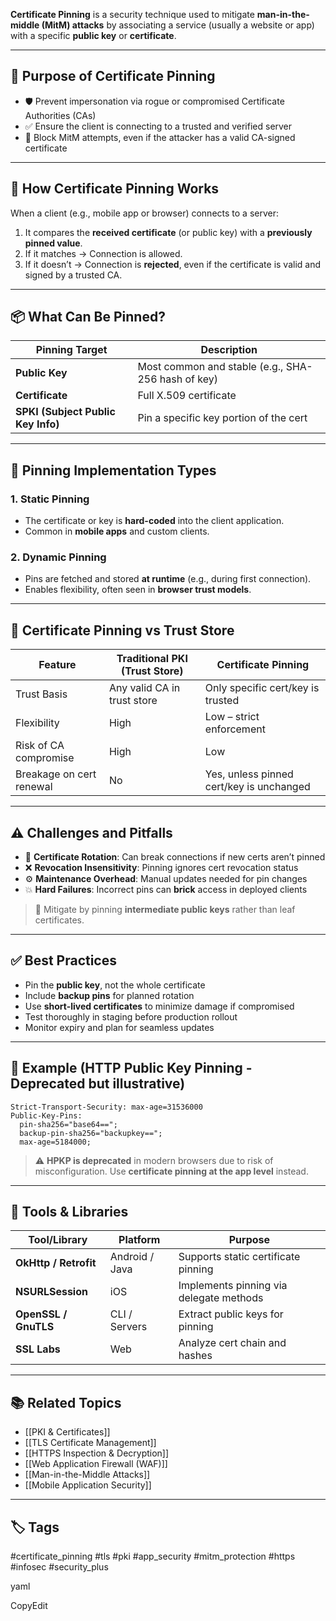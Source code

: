 **Certificate Pinning** is a security technique used to mitigate **man-in-the-middle (MitM) attacks** by associating a service (usually a website or app) with a specific **public key** or **certificate**.

---

## 🎯 Purpose of Certificate Pinning

- 🛡️ Prevent impersonation via rogue or compromised Certificate Authorities (CAs)
- ✅ Ensure the client is connecting to a trusted and verified server
- 🚫 Block MitM attempts, even if the attacker has a valid CA-signed certificate

---

## 🧠 How Certificate Pinning Works

When a client (e.g., mobile app or browser) connects to a server:

1. It compares the **received certificate** (or public key) with a **previously pinned value**.
2. If it matches → Connection is allowed.
3. If it doesn’t → Connection is **rejected**, even if the certificate is valid and signed by a trusted CA.

---

## 📦 What Can Be Pinned?

| Pinning Target     | Description                                |
|--------------------|--------------------------------------------|
| **Public Key**      | Most common and stable (e.g., SHA-256 hash of key) |
| **Certificate**     | Full X.509 certificate                    |
| **SPKI (Subject Public Key Info)** | Pin a specific key portion of the cert |

---

## 🧰 Pinning Implementation Types

### 1. **Static Pinning**
- The certificate or key is **hard-coded** into the client application.
- Common in **mobile apps** and custom clients.

### 2. **Dynamic Pinning**
- Pins are fetched and stored **at runtime** (e.g., during first connection).
- Enables flexibility, often seen in **browser trust models**.

---

## 🔄 Certificate Pinning vs Trust Store

| Feature                 | Traditional PKI (Trust Store)       | Certificate Pinning                   |
|--------------------------|--------------------------------------|----------------------------------------|
| Trust Basis              | Any valid CA in trust store         | Only specific cert/key is trusted      |
| Flexibility              | High                                 | Low – strict enforcement               |
| Risk of CA compromise    | High                                 | Low                                    |
| Breakage on cert renewal | No                                   | Yes, unless pinned cert/key is unchanged |

---

## ⚠️ Challenges and Pitfalls

- 🔄 **Certificate Rotation**: Can break connections if new certs aren’t pinned
- ❌ **Revocation Insensitivity**: Pinning ignores cert revocation status
- ⚙️ **Maintenance Overhead**: Manual updates needed for pin changes
- 💥 **Hard Failures**: Incorrect pins can **brick** access in deployed clients

> 🧠 Mitigate by pinning **intermediate public keys** rather than leaf certificates.

---

## ✅ Best Practices

- Pin the **public key**, not the whole certificate
- Include **backup pins** for planned rotation
- Use **short-lived certificates** to minimize damage if compromised
- Test thoroughly in staging before production rollout
- Monitor expiry and plan for seamless updates

---

## 🔐 Example (HTTP Public Key Pinning - Deprecated but illustrative)

```http
Strict-Transport-Security: max-age=31536000
Public-Key-Pins: 
  pin-sha256="base64=="; 
  backup-pin-sha256="backupkey=="; 
  max-age=5184000;
```

> ⚠️ **HPKP is deprecated** in modern browsers due to risk of misconfiguration. Use **certificate pinning at the app level** instead.

---

## 🧰 Tools & Libraries

|Tool/Library|Platform|Purpose|
|---|---|---|
|**OkHttp / Retrofit**|Android / Java|Supports static certificate pinning|
|**NSURLSession**|iOS|Implements pinning via delegate methods|
|**OpenSSL / GnuTLS**|CLI / Servers|Extract public keys for pinning|
|**SSL Labs**|Web|Analyze cert chain and hashes|

---

## 📚 Related Topics

- [[PKI & Certificates]]
- [[TLS Certificate Management]]
- [[HTTPS Inspection & Decryption]]
- [[Web Application Firewall (WAF)]]
- [[Man-in-the-Middle Attacks]]
- [[Mobile Application Security]]

---

## 🏷 Tags

#certificate_pinning #tls #pki #app_security #mitm_protection #https #infosec #security_plus

yaml

CopyEdit